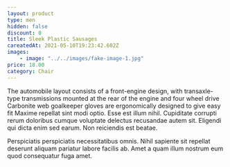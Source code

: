 ```yaml
---
layout: product
type: men
hidden: false
discount: 0
title: Sleek Plastic Sausages
careatedAt: 2021-05-10T19:23:42.602Z
images:
    - image: "../../images/fake-image-1.jpg"
price: 18.00
category: Chair
---
```

The automobile layout consists of a front-engine design, with transaxle-type transmissions mounted at the rear of the engine and four wheel drive
Carbonite web goalkeeper gloves are ergonomically designed to give easy fit
Maxime repellat sint modi optio. Esse est illum nihil. Cupiditate corrupti rerum doloribus cumque voluptate delectus recusandae autem sit. Eligendi qui dicta enim sed earum. Non reiciendis est beatae.
 Perspiciatis perspiciatis necessitatibus omnis. Nihil sapiente sit repellat deserunt aliquam pariatur labore facilis ab. Amet a quam illum nostrum eum quod consequatur fuga amet.
